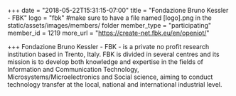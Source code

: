 +++
date = "2018-05-22T15:31:15-07:00"
title = "Fondazione Bruno Kessler - FBK"
logo = "fbk" #make sure to have a file named [logo].png in the static/assets/images/members/ folder
member_type = "participating"
member_id = 1219
more_url = "https://create-net.fbk.eu/en/openiot/"

+++
Fondazione Bruno Kessler - FBK - is a private no profit research institution based in Trento, Italy. FBK is divided in several centres and its mission is to develop both knowledge and expertise in the fields of Information and Communication Technology, Microsystems/Microelectronics and Social science, aiming to conduct technology transfer at the local, national and international industrial level.